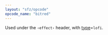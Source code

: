 ```yaml
---
layout: "sfz/opcode"
opcode_name: "bitred"
---
```

Used under the `‹effect›` header, with [type]=`lofi`.

[type]: type#lofi
